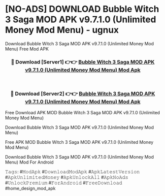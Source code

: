 # [NO-ADS] DOWNLOAD Bubble Witch 3 Saga MOD APK v9.7.1.0 (Unlimited Money Mod Menu) - ugnux
Download Bubble Witch 3 Saga MOD APK v9.7.1.0 (Unlimited Money Mod Menu) Free Mod APK

<div align="center">
<h3>🔴 Download [Server1] 👉👉 <a href="https://apk-comot.site?title=Bubble_Witch_3_Saga_MOD_APK_v9.7.1.0_(Unlimited_Money_Mod_Menu)">Bubble Witch 3 Saga MOD APK v9.7.1.0 (Unlimited Money Mod Menu) Mod Apk</a></h3><br>

<h3>🔴 Download [Server2] 👉👉 <a href="https://apk-comot.site?title=Bubble_Witch_3_Saga_MOD_APK_v9.7.1.0_(Unlimited_Money_Mod_Menu)">Bubble Witch 3 Saga MOD APK v9.7.1.0 (Unlimited Money Mod Menu) Mod Apk</a></h3>
</div>


Free Download APK MOD Bubble Witch 3 Saga MOD APK v9.7.1.0 (Unlimited Money Mod Menu)

Download Bubble Witch 3 Saga MOD APK v9.7.1.0 (Unlimited Money Mod Menu) 

Free APK MOD Bubble Witch 3 Saga MOD APK v9.7.1.0 (Unlimited Money Mod Menu) 

Download Bubble Witch 3 Saga MOD APK v9.7.1.0 (Unlimited Money Mod Menu) Mod For Android

𝚃𝚊𝚐𝚜: #𝙼𝚘𝚍𝙰𝚙𝚔 #𝙳𝚘𝚠𝚗𝚕𝚘𝚊𝚍𝙼𝚘𝚍𝙰𝚙𝚔 #𝙰𝚙𝚔𝙻𝚊𝚝𝚎𝚜𝚝𝚅𝚎𝚛𝚜𝚒𝚘𝚗 #𝙰𝚙𝚔𝚄𝚗𝚕𝚒𝚖𝚒𝚝𝚎𝚍𝙼𝚘𝚗𝚎𝚢 #𝙰𝚙𝚔𝚄𝚗𝚕𝚘𝚌𝚔𝙰𝚕𝚕 #𝙰𝚙𝚔𝙽𝚘𝙰𝚍𝚜 #𝚄𝚗𝚕𝚘𝚌𝚔𝙿𝚛𝚎𝚖𝚒𝚞𝚖 #𝙵𝚘𝚛𝙰𝚗𝚍𝚛𝚘𝚒𝚍 #𝙵𝚛𝚎𝚎𝙳𝚘𝚠𝚗𝚕𝚘𝚊𝚍 #home_design_mod_apk